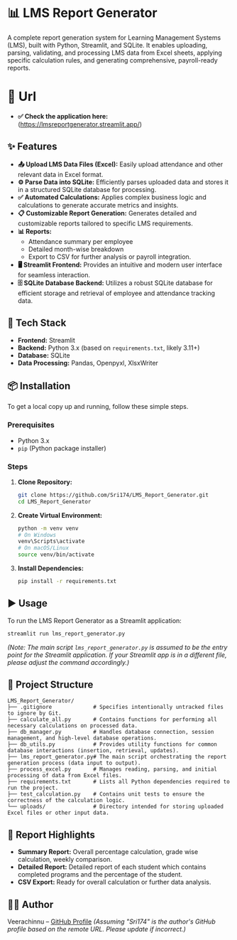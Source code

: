 # 📊 LMS Report Generator

A complete report generation system for Learning Management Systems (LMS), built with Python, Streamlit, and SQLite. It enables uploading, parsing, validating, and processing LMS data from Excel sheets, applying specific calculation rules, and generating comprehensive, payroll-ready reports.

# 🚀 Url

*   **✅ Check the application here:** (https://lmsreportgenerator.streamlit.app/)
  
## ✨ Features

*   **📤 Upload LMS Data Files (Excel):** Easily upload attendance and other relevant data in Excel format.
*   **⚙️ Parse Data into SQLite:** Efficiently parses uploaded data and stores it in a structured SQLite database for processing.
*   **✅ Automated Calculations:** Applies complex business logic and calculations to generate accurate metrics and insights.
*   **📋 Customizable Report Generation:** Generates detailed and customizable reports tailored to specific LMS requirements.
*   **📊 Reports:**
    *   Attendance summary per employee
    *   Detailed month-wise breakdown
    *   Export to CSV for further analysis or payroll integration.
*   **🖥 Streamlit Frontend:** Provides an intuitive and modern user interface for seamless interaction.
*   **🗄 SQLite Database Backend:** Utilizes a robust SQLite database for efficient storage and retrieval of employee and attendance tracking data.

## 🚀 Tech Stack

*   **Frontend:** Streamlit
*   **Backend:** Python 3.x (based on `requirements.txt`, likely 3.11+)
*   **Database:** SQLite
*   **Data Processing:** Pandas, Openpyxl, XlsxWriter

## 📦 Installation

To get a local copy up and running, follow these simple steps.

### Prerequisites

*   Python 3.x
*   `pip` (Python package installer)

### Steps

1.  **Clone Repository:**
    ```bash
    git clone https://github.com/Sri174/LMS_Report_Generator.git
    cd LMS_Report_Generator
    ```
2.  **Create Virtual Environment:**
    ```bash
    python -m venv venv
    # On Windows
    venv\Scripts\activate
    # On macOS/Linux
    source venv/bin/activate
    ```
3.  **Install Dependencies:**
    ```bash
    pip install -r requirements.txt
    ```

## ▶️ Usage

To run the LMS Report Generator as a Streamlit application:

```bash
streamlit run lms_report_generator.py
```

*(Note: The main script `lms_report_generator.py` is assumed to be the entry point for the Streamlit application. If your Streamlit app is in a different file, please adjust the command accordingly.)*

## 📂 Project Structure

```
LMS_Report_Generator/
├── .gitignore             # Specifies intentionally untracked files to ignore by Git.
├── calculate_all.py       # Contains functions for performing all necessary calculations on processed data.
├── db_manager.py          # Handles database connection, session management, and high-level database operations.
├── db_utils.py            # Provides utility functions for common database interactions (insertion, retrieval, updates).
├── lms_report_generator.py# The main script orchestrating the report generation process (data input to output).
├── process_excel.py       # Manages reading, parsing, and initial processing of data from Excel files.
├── requirements.txt       # Lists all Python dependencies required to run the project.
├── test_calculation.py    # Contains unit tests to ensure the correctness of the calculation logic.
└── uploads/               # Directory intended for storing uploaded Excel files or other input data.
```

## 📝 Report Highlights

*   **Summary Report:** Overall percentage calculation, grade wise calculation, weekly comparison.
*   **Detailed Report:** Detailed report of each student which contains completed programs and the percentage of the student.
*   **CSV Export:** Ready for overall calculation or further data analysis.

## 👨‍💻 Author

Veerachinnu – [GitHub Profile](https://github.com/Sri174) *(Assuming "Sri174" is the author's GitHub profile based on the remote URL. Please update if incorrect.)*
